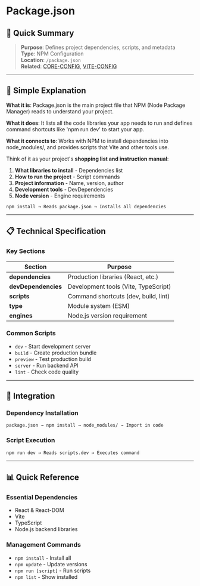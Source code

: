 # Package.json

## 🎯 Quick Summary
> **Purpose**: Defines project dependencies, scripts, and metadata  
> **Type**: NPM Configuration  
> **Location**: `/package.json`  
> **Related**: [CORE-CONFIG](../01.10-CORE-CONFIG.md), [VITE-CONFIG](./VITE-CONFIG.md)

---

## 🔄 Simple Explanation

**What it is**: Package.json is the main project file that NPM (Node Package Manager) reads to understand your project.

**What it does**: It lists all the code libraries your app needs to run and defines command shortcuts like 'npm run dev' to start your app.

**What it connects to**: Works with NPM to install dependencies into node_modules/, and provides scripts that Vite and other tools use.

Think of it as your project's **shopping list and instruction manual**:
1. **What libraries to install** - Dependencies list
2. **How to run the project** - Script commands
3. **Project information** - Name, version, author
4. **Development tools** - DevDependencies
5. **Node version** - Engine requirements

```
npm install → Reads package.json → Installs all dependencies
```

---

## 📋 Technical Specification

### Key Sections

| Section | Purpose |
|---------|---------|
| **dependencies** | Production libraries (React, etc.) |
| **devDependencies** | Development tools (Vite, TypeScript) |
| **scripts** | Command shortcuts (dev, build, lint) |
| **type** | Module system (ESM) |
| **engines** | Node.js version requirement |

### Common Scripts
- `dev` - Start development server
- `build` - Create production bundle
- `preview` - Test production build
- `server` - Run backend API
- `lint` - Check code quality

---

## 🔗 Integration

### Dependency Installation
```
package.json → npm install → node_modules/ → Import in code
```

### Script Execution
```
npm run dev → Reads scripts.dev → Executes command
```

---

## 📊 Quick Reference

### Essential Dependencies
- React & React-DOM
- Vite
- TypeScript
- Node.js backend libraries

### Management Commands
- `npm install` - Install all
- `npm update` - Update versions
- `npm run [script]` - Run scripts
- `npm list` - Show installed